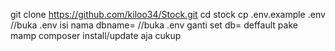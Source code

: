 git clone https://github.com/kiloo34/Stock.git
cd stock
cp .env.example .env 
//buka .env isi nama dbname= 
//buka .env ganti set db= deffault pake mamp 
composer install/update aja cukup 
